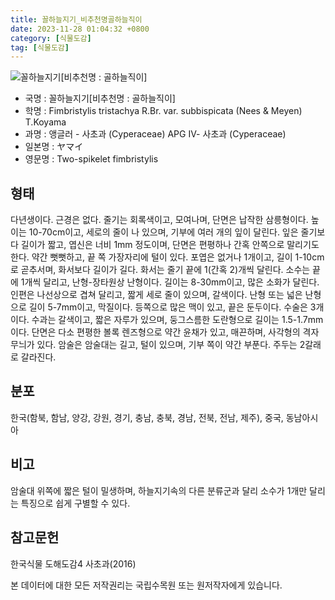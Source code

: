```yaml
---
title: 꼴하늘지기_비추천명골하늘직이
date: 2023-11-28 01:04:32 +0800
category: [식물도감]
tag: [식물도감]
---
```




![꼴하늘지기[비추천명 : 골하늘직이]](/fileUpload/plants/basic/Cyperaceae/Fimbristylis/5396/1_th2.JPG)
- 국명 : 꼴하늘지기[비추천명 : 골하늘직이]
- 학명 : Fimbristylis tristachya R.Br. var. subbispicata (Nees & Meyen) T.Koyama
- 과명 : 앵글러 - 사초과 (Cyperaceae) APG Ⅳ- 사초과 (Cyperaceae)
- 일본명 : ヤマイ
- 영문명 : Two-spikelet fimbristylis


## 형태
다년생이다. 근경은 없다. 줄기는 회록색이고, 모여나며, 단면은 납작한 삼릉형이다. 높이는 10-70cm이고, 세로의 줄이 나 있으며, 기부에 여러 개의 잎이 달린다. 잎은 줄기보다 길이가 짧고, 엽신은 너비 1mm 정도이며, 단면은 편평하나 간혹 안쪽으로 말리기도 한다. 약간 뻣뻣하고, 끝 쪽 가장자리에 털이 있다. 포엽은 없거나 1개이고, 길이 1-10cm로 곧추서며, 화서보다 길이가 길다. 화서는 줄기 끝에 1(간혹 2)개씩 달린다. 소수는 끝에 1개씩 달리고, 난형-장타원상 난형이다. 길이는 8-30mm이고, 많은 소화가 달린다. 인편은 나선상으로 겹쳐 달리고, 짧게 세로 줄이 있으며, 갈색이다. 난형 또는 넓은 난형으로 길이 5-7mm이고, 막질이다. 등쪽으로 많은 맥이 있고, 끝은 둔두이다. 수술은 3개이다. 수과는 갈색이고, 짧은 자루가 있으며, 둥그스름한 도란형으로 길이는 1.5-1.7mm이다. 단면은 다소 편평한 볼록 렌즈형으로 약간 윤채가 있고, 매끈하며, 사각형의 격자무늬가 있다. 암술은 암술대는 길고, 털이 있으며, 기부 쪽이 약간 부푼다. 주두는 2갈래로 갈라진다.
## 분포
한국(함북, 함남, 양강, 강원, 경기, 충남, 충북, 경남, 전북, 전남, 제주), 중국, 동남아시아
## 비고
암술대 위쪽에 짧은 털이 밀생하며, 하늘지기속의 다른 분류군과 달리 소수가 1개만 달리는 특징으로 쉽게 구별할 수 있다.
## 참고문헌
한국식물 도해도감4 사초과(2016)






본 데이터에 대한 모든 저작권리는 국립수목원 또는 원저작자에게 있습니다.
